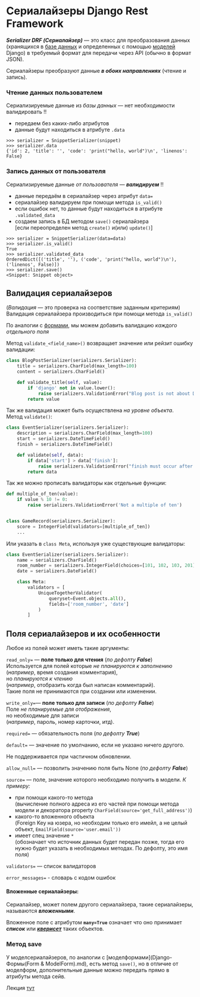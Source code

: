 # Сериалайзеры Django Rest Framework

***Serializer DRF (Сериалайзер)*** — это класс для преобразования данных
(хранящихся в [базе данных](../БД/БД-DataBases.md) и определенных с помощью 
[моделей](../Django/Django-MVT-Model.md) Django) в требуемый формат для передачи 
через API (обычно в формат JSON). 

Сериалайзеры преобразуют данные ***в обоих направлениях*** (чтение и запись).

### Чтение данных пользователем
Сериализируемые данные из *базы данных* — нет необходимости валидировать !!
- передаем без каких-либо атрибутов
- данные будут находиться в атрибуте `.data`
```commandline
>>> serializer = SnippetSerializer(snippet)
>>> serializer.data
{'id': 2, 'title': '', 'code': 'print("hello, world")\n', 'linenos': False}
```

### Запись данных от пользователя
Сериализируемые данные *от пользователя* — ***валидируем*** !! <br>

- данные передаём в сериалайзер через атрибут `data=` 
- сериалайзер валидируем при помощи метода `is_valid()`
- если ошибок нет, то данные будут находиться в атрибуте `.validated_data`
- создаем запись в БД методом `save()` сериалайзера <br>
[если переопределен метод `create()` и(или) `update()`]
```commandline
>>> serializer = SnippetSerializer(data=data)
>>> serializer.is_valid()
True
>>> serializer.validated_data
OrderedDict([('title', ''), ('code', 'print("hello, world")\n'), ('linenos', False)])
>>> serializer.save()
<Snippet: Snippet object>
```
## Валидация сериалайзеров
(*Валидация* — это проверка на соответствие заданным критериям) <br>
Валидация сериалайзера производиться при помощи метода `is_valid()`


По аналогии с [формами](../Django/Django-Формы(Form%20&%20ModelForm).md), мы можем добавить валидацию 
*каждого отдельного поля*

Метод `validate_<field_name>()` возвращает значение или рейзит ошибку валидации:
```python
class BlogPostSerializer(serializers.Serializer):
    title = serializers.CharField(max_length=100)
    content = serializers.CharField()

    def validate_title(self, value):
        if 'django' not in value.lower():
            raise serializers.ValidationError("Blog post is not about Django")
        return value
```
Так же валидация может быть осуществлена *на уровне объекта*. <br>
Метод `validate()`:
```python
class EventSerializer(serializers.Serializer):
    description = serializers.CharField(max_length=100)
    start = serializers.DateTimeField()
    finish = serializers.DateTimeField()

    def validate(self, data):
        if data['start'] > data['finish']:
            raise serializers.ValidationError("finish must occur after start")
        return data
```
Так же можно прописать валидаторы как отдельные функции:
```python
def multiple_of_ten(value):
    if value % 10 != 0:
        raise serializers.ValidationError('Not a multiple of ten')


class GameRecord(serializers.Serializer):
    score = IntegerField(validators=[multiple_of_ten])
    ...
```
Или указать в `class Meta`, используя уже существующие валидаторы:
```python
class EventSerializer(serializers.Serializer):
    name = serializers.CharField()
    room_number = serializers.IntegerField(choices=[101, 102, 103, 201])
    date = serializers.DateField()

    class Meta:
        validators = [
            UniqueTogetherValidator(
                queryset=Event.objects.all(),
                fields=['room_number', 'date']
            )
        ]
```

## Поля сериалайзеров и их особенности

Любое из полей может иметь такие аргументы:

`read_only=` — **поле только для чтения** (*по дефолту **False***) <br>
Используется для полей которые *не планируются к заполнению* <br>
(*например*, время создания комментария), <br>
но *планируются к чтению* <br>
(*например*, отобразить когда был написан комментарий). <br>
Такие поля не принимаются при создании или изменении.

`write_only=`— **поле только для записи** (*по дефолту **False***) <br>
Поле *не планируемые для отображения*, <br>
но необходимые для записи <br>
(*например*, пароль, номер карточки, итд). 

`required=` — обязательность поля (*по дефолту **True***)

`default=` — значение по умолчанию, если не указано ничего другого. 

Не поддерживается при частичном обновлении.

`allow_null=` — позволить значению поля быть None (*по дефолту **False***)

`source=` — поле, значение которого необходимо получить в модели. *К примеру:*

- при помощи какого-то метода <br>
(вычисление полного адреса из его частей при помощи метода модели и декоратора
property `CharField(source='get_full_address')`)
- какого-то вложенного объекта <br>
(Foreign Key на юзера, но необходим только его имейл, а не целый объект, 
`EmailField(source='user.email'))`
- имеет спец значение `*` <br>
  (обозначает что источник данных будет передан позже, тогда его нужно будет указать в 
необходимых методах. По дефолту, это имя поля)

`validators=` — список валидаторов

`error_messages=` - словарь с кодом ошибок

#### Вложенные сериалайзеры:

Сериалайзер, может полем другого сериалайзера, такие сериалайзеры, называются 
***вложенными***.

Вложенное поле с атрибутом __`many=True`__  означает что оно принимает ***список*** 
или [***кверисет***](../Django/Django-MTV-Model-ORM.md) таких объектов.


### Метод save
У моделсериалайзеров, по аналогии с [моделформами](Django-Формы(Form & ModelForm).md), есть метод 
`save()`, но в отличие от моделформ, дополнительные данные можно передать 
прямо в атрибуты метода сейв.


Лекция [тут](https://github.com/PonomaryovVladyslav/PythonCources/blob/master/lesson37.md)